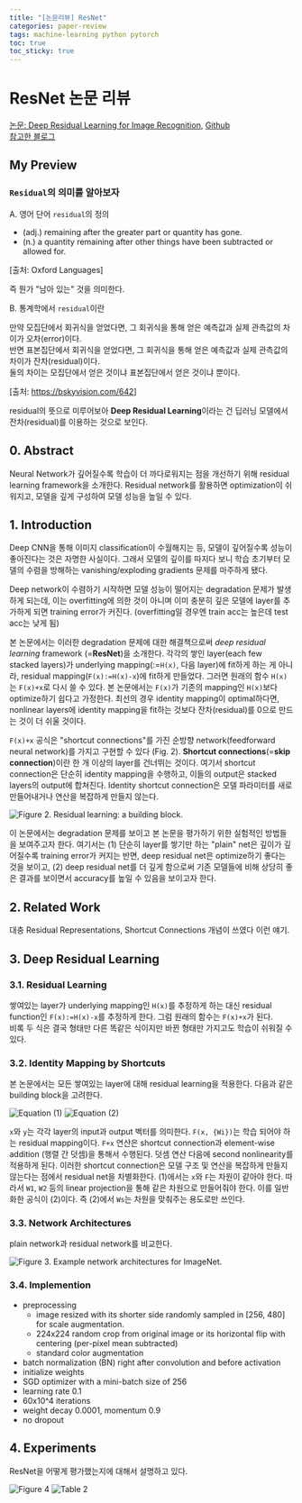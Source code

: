 ```yaml
---
title: "[논문리뷰] ResNet"
categories: paper-review
tags: machine-learning python pytorch
toc: true
toc_sticky: true
---
```


# ResNet 논문 리뷰

[논문: Deep Residual Learning for Image Recognition](https://arxiv.org/abs/1512.03385v1), [Github](https://github.com/pytorch/vision/blob/6db1569c89094cf23f3bc41f79275c45e9fcb3f3/torchvision/models/resnet.py#L124) <br>
[참고한 블로그](https://jxnjxn.tistory.com/22)

## My Preview

### `Residual`의 의미를 알아보자

A. 영어 단어 `residual`의 정의

- (adj.) remaining after the greater part or quantity has gone.
- (n.) a quantity remaining after other things have been subtracted or allowed for.

[출처: Oxford Languages]

즉 뭔가 "남아 있는" 것을 의미한다.

B. 통계학에서 `residual`이란

만약 모집단에서 회귀식을 얻었다면, 그 회귀식을 통해 얻은 예측값과 실제 관측값의 차이가 오차(error)이다.<br>
반면 표본집단에서 회귀식을 얻었다면, 그 회귀식을 통해 얻은 예측값과 실제 관측값의 차이가 잔차(residual)이다.<br>
둘의 차이는 모집단에서 얻은 것이냐 표본집단에서 얻은 것이냐 뿐이다.

[출처: <https://bskyvision.com/642>]

residual의 뜻으로 미루어보아 **Deep Residual Learning**이라는 건 딥러닝 모델에서 잔차(residual)를 이용하는 것으로 보인다.

## 0. Abstract

Neural Network가 깊어질수록 학습이 더 까다로워지는 점을 개선하기 위해 residual learning framework을 소개한다.
Residual network를 활용하면 optimization이 쉬워지고, 모델을 깊게 구성하여 모델 성능을 높일 수 있다.

## 1. Introduction

Deep CNN을 통해 이미지 classification이 수월해지는 등, 모델이 깊어질수록 성능이 좋아진다는 것은 자명한 사실이다. 그래서 모델의 깊이를 따지다 보니 학습 초기부터 모델의 수렴을 방해하는 vanishing/exploding gradients 문제를 마주하게 됐다.

Deep network이 수렴하기 시작하면 모델 성능이 떨어지는 degradation 문제가 발생하게 되는데, 이는 overfitting에 의한 것이 아니며 이미 충분히 깊은 모델에 layer를 추가하게 되면 training error가 커진다. (overfitting일 경우엔 train acc는 높은데 test acc는 낮게 됨)

본 논문에서는 이러한 degradation 문제에 대한 해결책으로써 *deep residual learning* framework (=**ResNet**)을 소개한다.
각각의 쌓인 layer(each few stacked layers)가 underlying mapping(:=`H(x)`, 다음 layer)에 fit하게 하는 게 아니라, residual mapping(`F(x):=H(x)-x`)에 fit하게 만들었다. 그러면 원래의 함수 `H(x)`는 `F(x)+x`로 다시 쓸 수 있다.
본 논문에서는 `F(x)`가 기존의 mapping인 `H(x)`보다 optimize하기 쉽다고 가정한다. 최선의 경우 identity mapping이 optimal하다면, nonlinear layers에 identity mapping을 fit하는 것보다 잔차(residual)를 0으로 만드는 것이 더 쉬울 것이다.

`F(x)+x` 공식은 "shortcut connections"를 가진 순방향 network(feedforward neural network)를 가지고 구현할 수 있다 (Fig. 2). **Shortcut connections**(=**skip connection**)이란 한 개 이상의 layer를 건너뛰는 것이다. 여기서 shortcut connection은 단순히 identity mapping을 수행하고, 이들의 output은 stacked layers의 output에 합쳐진다. Identity shortcut connection은 모델 파라미터를 새로 만들어내거나 연산을 복잡하게 만들지 않는다.

![Figure 2. Residual learning: a building block.](/assets/images/220308/resnet_figure_2.png)

이 논문에서는 degradation 문제를 보이고 본 논문을 평가하기 위한 실험적인 방법들을 보여주고자 한다.
여기서는 (1) 단순히 layer를 쌓기만 하는 "plain" net은 깊이가 깊어질수록 training error가 커지는 반면, deep residual net은 optimize하기 좋다는 것을 보이고,
(2) deep residual net를 더 깊게 함으로써 기존 모델들에 비해 상당히 좋은 결과를 보이면서 accuracy를 높일 수 있음을 보이고자 한다.

## 2. Related Work

대충 Residual Representations, Shortcut Connections 개념이 쓰였다 이런 얘기.

## 3. Deep Residual Learning

### 3.1. Residual Learning

쌓여있는 layer가 underlying mapping인 `H(x)`를 추정하게 하는 대신 residual function인 `F(x):=H(x)-x`를 추정하게 한다. 그럼 원래의 함수는 `F(x)+x`가 된다.<br>
비록 두 식은 결국 형태만 다른 똑같은 식이지만 바뀐 형태만 가지고도 학습이 쉬워질 수 있다.

### 3.2. Identity Mapping by Shortcuts

본 논문에서는 모든 쌓여있는 layer에 대해 residual learning을 적용한다.
다음과 같은 building block을 고려한다.

![Equation (1)](/assets/images/220308/resnet_formula_1.png)
![Equation (2)](/assets/images/220308/resnet_formula_2.png)

`x`와 `y`는 각각 layer의 input과 output 벡터를 의미한다.
`F(x, {Wi})`는 학습 되어야 하는 residual mapping이다.
`F+x` 연산은 shortcut connection과 element-wise addition (행렬 간 덧셈)을 통해서 수행된다. 덧셈 연산 다음에 second nonlinearity를 적용하게 된다.
이러한 shortcut connection은 모델 구조 및 연산을 복잡하게 만들지 않는다는 점에서 residual net을 차별화한다.
(1)에서는 `x`와 `F`는 차원이 같아야 한다. 따라서 `W1`, `W2` 등의 linear projection을 통해 같은 차원으로 만들어줘야 한다. 이를 일반화한 공식이 (2)이다. 즉 (2)에서 `Ws`는 차원을 맞춰주는 용도로만 쓰인다.

### 3.3. Network Architectures

plain network과 residual network를 비교한다.

![Figure 3. Example network architectures for ImageNet.](/assets/images/220308/resnet_figure_3.png)

### 3.4. Implemention

- preprocessing
  - image resized with its shorter side randomly sampled in [256, 480] for scale augmentation.
  - 224x224 random crop from original image or its horizontal flip with centering (per-pixel mean subtracted)
  - standard color augmentation
- batch normalization (BN) right after convolution and before activation
- initialize weights
- SGD optimizer with a mini-batch size of 256
- learning rate 0.1
- 60x10^4 iterations
- weight decay 0.0001, momentum 0.9
- no dropout

## 4. Experiments

ResNet을 어떻게 평가했는지에 대해서 설명하고 있다.

![Figure 4](/assets/images/220308/resnet_figure_4.png)
![Table 2](/assets/images/220308/resnet_table_2.png)
